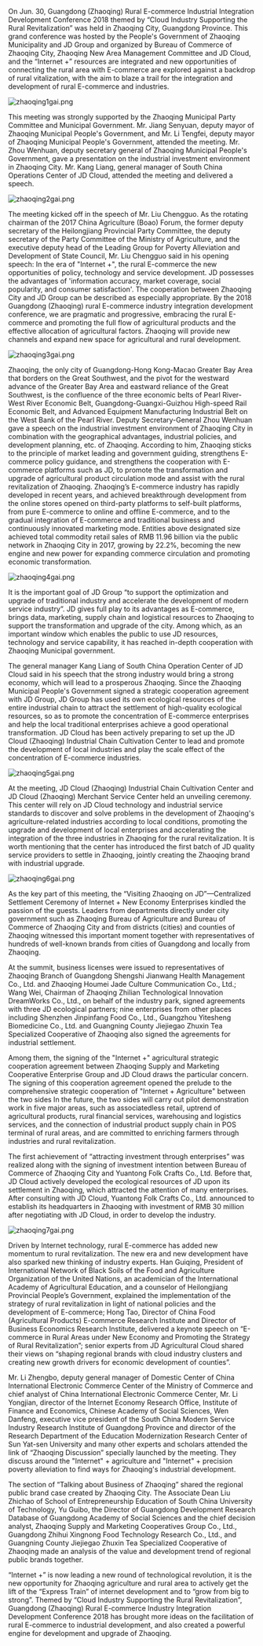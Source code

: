 On Jun. 30, Guangdong (Zhaoqing) Rural E-commerce Industrial Integration Development Conference 2018 themed by “Cloud Industry Supporting the Rural Revitalization” was held in Zhaoqing City, Guangdong Province. This grand conference was hosted by the People's Government of Zhaoqing Municipality and JD Group and organized by Bureau of Commerce of Zhaoqing City, Zhaoqing New Area Management Committee and JD Cloud, and the “Internet +” resources are integrated and new opportunities of connecting the rural area with E-commerce are explored against a backdrop of rural vitalization, with the aim to blaze a trail for the integration and development of rural E-commerce and industries.

![zhaoqing1gai.png]()

This meeting was strongly supported by the Zhaoqing Municipal Party Committee and Municipal Government. Mr. Jiang Senyuan, deputy mayor of Zhaoqing Municipal People's Government, and Mr. Li Tengfei, deputy mayor of Zhaoqing Municipal People's Government, attended the meeting. Mr. Zhou Wenhuan, deputy secretary general of Zhaoqing Municipal People's Government, gave a presentation on the industrial investment environment in Zhaoqing City. Mr. Kang Liang, general manager of South China Operations Center of JD Cloud, attended the meeting and delivered a speech.

![zhaoqing2gai.png]()

The meeting kicked off in the speech of Mr. Liu Chengguo. As the rotating chairman of the 2017 China Agriculture (Boao) Forum, the former deputy secretary of the Heilongjiang Provincial Party Committee, the deputy secretary of the Party Committee of the Ministry of Agriculture, and the executive deputy head of the Leading Group for Poverty Alleviation and Development of State Council, Mr. Liu Chengguo said in his opening speech: In the era of "Internet +", the rural E-commerce the new opportunities of policy, technology and service development. JD possesses the advantages of 'information accuracy, market coverage, social popularity, and consumer satisfaction'. The cooperation between Zhaoqing City and JD Group can be described as especially appropriate. By the 2018 Guangdong (Zhaoqing) rural E-commerce industry integration development conference, we are pragmatic and progressive, embracing the rural E-commerce and promoting the full flow of agricultural products and the effective allocation of agricultural factors. Zhaoqing will provide new channels and expand new space for agricultural and rural development.

![zhaoqing3gai.png]()

Zhaoqing, the only city of Guangdong-Hong Kong-Macao Greater Bay Area that borders on the Great Southwest, and the pivot for the westward advance of the Greater Bay Area and eastward reliance of the Great Southwest, is the confluence of the three economic belts of Pearl River-West River Economic Belt, Guangdong-Guangxi-Guizhou High-speed Rail Economic Belt, and Advanced Equipment Manufacturing Industrial Belt on the West Bank of the Pearl River. Deputy Secretary-General Zhou Wenhuan gave a speech on the industrial investment environment of Zhaoqing City in combination with the geographical advantages, industrial policies, and development planning, etc. of Zhaoqing. According to him, Zhaoqing sticks to the principle of market leading and government guiding, strengthens E-commerce policy guidance, and strengthens the cooperation with E-commerce platforms such as JD, to promote the transformation and upgrade of agricultural product circulation mode and assist with the rural revitalization of Zhaoqing. Zhaoqing’s E-commerce industry has rapidly developed in recent years, and achieved breakthrough development from the online stores opened on third-party platforms to self-built platforms, from pure E-commerce to online and offline E-commerce, and to the gradual integration of E-commerce and traditional business and continuously innovated marketing mode. Entities above designated size achieved total commodity retail sales of RMB 11.96 billion via the public network in Zhaoqing City in 2017, growing by 22.2%, becoming the new engine and new power for expanding commerce circulation and promoting economic transformation.

![zhaoqing4gai.png]()

It is the important goal of JD Group “to support the optimization and upgrade of traditional industry and accelerate the development of modern service industry”. JD gives full play to its advantages as E-commerce, brings data, marketing, supply chain and logistical resources to Zhaoqing to support the transformation and upgrade of the city. Among which, as an important window which enables the public to use JD resources, technology and service capability, it has reached in-depth cooperation with Zhaoqing Municipal government.

The general manager Kang Liang of South China Operation Center of JD Cloud said in his speech that the strong industry would bring a strong economy, which will lead to a prosperous Zhaoqing. Since the Zhaoqing Municipal People's Government signed a strategic cooperation agreement with JD Group, JD Group has used its own ecological resources of the entire industrial chain to attract the settlement of high-quality ecological resources, so as to promote the concentration of E-commerce enterprises and help the local traditional enterprises achieve a good operational transformation. JD Cloud has been actively preparing to set up the JD Cloud (Zhaoqing) Industrial Chain Cultivation Center to lead and promote the development of local industries and play the scale effect of the concentration of E-commerce industries.

![zhaoqing5gai.png]()

At the meeting, JD Cloud (Zhaoqing) Industrial Chain Cultivation Center and JD Cloud (Zhaoqing) Merchant Service Center held an unveiling ceremony. This center will rely on JD Cloud technology and industrial service standards to discover and solve problems in the development of Zhaoqing's agriculture-related industries according to local conditions, promoting the upgrade and development of local enterprises and accelerating the integration of the three industries in Zhaoqing for the rural revitalization. It is worth mentioning that the center has introduced the first batch of JD quality service providers to settle in Zhaoqing, jointly creating the Zhaoqing brand with industrial upgrade.

![zhaoqing6gai.png]()

As the key part of this meeting, the “Visiting Zhaoqing on JD”—Centralized Settlement Ceremony of Internet + New Economy Enterprises kindled the passion of the guests. Leaders from departments directly under city government such as Zhaoqing Bureau of Agriculture and Bureau of Commerce of Zhaoqing City and from districts (cities) and counties of Zhaoqing witnessed this important moment together with representatives of hundreds of well-known brands from cities of Guangdong and locally from Zhaoqing.

At the summit, business licenses were issued to representatives of Zhaoqing Branch of Guangdong Shengshi Jianwang Health Management Co., Ltd. and Zhaoqing Houmei Jade Culture Communication Co., Ltd.; Wang Wei, Chairman of Zhaoqing Zhilian Technological Innovation DreamWorks Co., Ltd., on behalf of the industry park, signed agreements with three JD ecological partners; nine enterprises from other places including Shenzhen Jinpinfang Food Co., Ltd., Guangzhou Yitesheng Biomedicine Co., Ltd. and Guangning County Jiejiegao Zhuxin Tea Specialized Cooperative of Zhaoqing also signed the agreements for industrial settlement.

Among them, the signing of the "Internet +" agricultural strategic cooperation agreement between Zhaoqing Supply and Marketing Cooperative Enterprise Group and JD Cloud draws the particular concern. The signing of this cooperation agreement opened the prelude to the comprehensive strategic cooperation of "Internet + Agriculture" between the two sides In the future, the two sides will carry out pilot demonstration work in five major areas, such as associatedless retail, uptrend of agricultural products, rural financial services, warehousing and logistics services, and the connection of industrial product supply chain in POS terminal of rural areas, and are committed to enriching farmers through industries and rural revitalization.

The first achievement of “attracting investment through enterprises” was realized along with the signing of investment intention between Bureau of Commerce of Zhaoqing City and Yuantong Folk Crafts Co., Ltd. Before that, JD Cloud actively developed the ecological resources of JD upon its settlement in Zhaoqing, which attracted the attention of many enterprises. After consulting with JD Cloud, Yuantong Folk Crafts Co., Ltd. announced to establish its headquarters in Zhaoqing with investment of RMB 30 million after negotiating with JD Cloud, in order to develop the industry.

![zhaoqing7gai.png]()

Driven by Internet technology, rural E-commerce has added new momentum to rural revitalization. The new era and new development have also sparked new thinking of industry experts. Han Guiqing, President of International Network of Black Soils of the Food and Agriculture Organization of the United Nations, an academician of the International Academy of Agricultural Education, and a counselor of Heilongjiang Provincial People’s Government, explained the implementation of the strategy of rural revitalization in light of national policies and the development of E-commerce; Hong Tao, Director of China Food (Agricultural Products) E-commerce Research Institute and Director of Business Economics Research Institute, delivered a keynote speech on “E-commerce in Rural Areas under New Economy and Promoting the Strategy of Rural Revitalization”; senior experts from JD Agricultural Cloud shared their views on “shaping regional brands with cloud industry clusters and creating new growth drivers for economic development of counties”.

Mr. Li Zhengbo, deputy general manager of Domestic Center of China International Electronic Commerce Center of the Ministry of Commerce and chief analyst of China International Electronic Commerce Center, Mr. Li Yongjian, director of the Internet Economy Research Office, Institute of Finance and Economics, Chinese Academy of Social Sciences, Wen Danfeng, executive vice president of the South China Modern Service Industry Research Institute of Guangdong Province and director of the Research Department of the Education Modernization Research Center of Sun Yat-sen University and many other experts and scholars attended the link of “Zhaoqing Discussion” specially launched by the meeting. They discuss around the "Internet" + agriculture and "Internet" + precision poverty alleviation to find ways for Zhaoqing's industrial development.

The section of “Talking about Business of Zhaoqing” shared the regional public brand case created by Zhaoqing City. The Associate Dean Liu Zhichao of School of Entrepreneurship Education of South China University of Technology, Yu Guibo, the Director of Guangdong Development Research Database of Guangdong Academy of Social Sciences and the chief decision analyst, Zhaoqing Supply and Marketing Cooperatives Group Co., Ltd., Guangdong Zhihui Xingnong Food Technology Research Co., Ltd., and Guangning County Jiejiegao Zhuxin Tea Specialized Cooperative of Zhaoqing made an analysis of the value and development trend of regional public brands together.

“Internet +” is now leading a new round of technological revolution, it is the new opportunity for Zhaoqing agriculture and rural area to actively get the lift of the “Express Train” of internet development and to “grow from big to strong”. Themed by “Cloud Industry Supporting the Rural Revitalization”, Guangdong (Zhaoqing) Rural E-commerce Industry Integration Development Conference 2018 has brought more ideas on the facilitation of rural E-commerce to industrial development, and also created a powerful engine for development and upgrade of Zhaoqing.